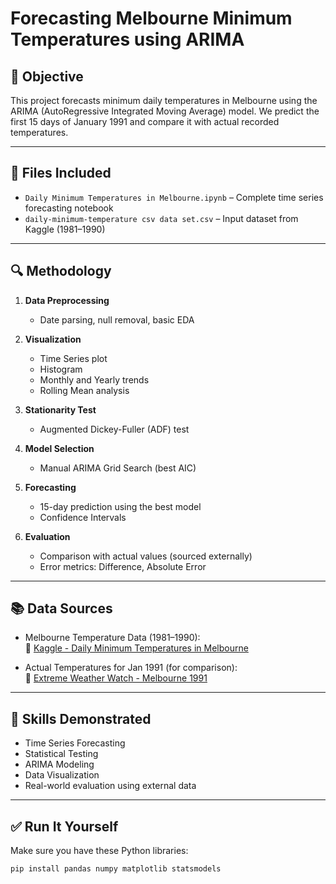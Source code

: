 # Forecasting Melbourne Minimum Temperatures using ARIMA
## 📌 Objective

This project forecasts minimum daily temperatures in Melbourne using the ARIMA (AutoRegressive Integrated Moving Average) model. We predict the first 15 days of January 1991 and compare it with actual recorded temperatures.

---

## 📁 Files Included

- `Daily Minimum Temperatures in Melbourne.ipynb` – Complete time series forecasting notebook
- `daily-minimum-temperature csv data set.csv` – Input dataset from Kaggle (1981–1990)

---

## 🔍 Methodology

1. **Data Preprocessing**
   - Date parsing, null removal, basic EDA

2. **Visualization**
   - Time Series plot
   - Histogram
   - Monthly and Yearly trends
   - Rolling Mean analysis

3. **Stationarity Test**
   - Augmented Dickey-Fuller (ADF) test

4. **Model Selection**
   - Manual ARIMA Grid Search (best AIC)

5. **Forecasting**
   - 15-day prediction using the best model
   - Confidence Intervals

6. **Evaluation**
   - Comparison with actual values (sourced externally)
   - Error metrics: Difference, Absolute Error

---

## 📚 Data Sources

- Melbourne Temperature Data (1981–1990):  
  📌 [Kaggle - Daily Minimum Temperatures in Melbourne](https://www.kaggle.com/datasets/paulbrabban/daily-minimum-temperatures-in-melbourne)

- Actual Temperatures for Jan 1991 (for comparison):  
  📌 [Extreme Weather Watch - Melbourne 1991](https://www.extremeweatherwatch.com/cities/melbourne/year-1991)

---

## 🧠 Skills Demonstrated

- Time Series Forecasting  
- Statistical Testing  
- ARIMA Modeling  
- Data Visualization  
- Real-world evaluation using external data

---

## ✅ Run It Yourself

Make sure you have these Python libraries:
```bash
pip install pandas numpy matplotlib statsmodels
